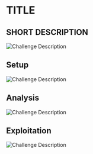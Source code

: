 # TITLE
## SHORT DESCRIPTION

<img	src="Challenge Description.png"
		alt="Challenge Description"
/>

## Setup

<img	src="Setup0.png"
		alt="Challenge Description"
/>

## Analysis

<img	src="Analysis0.png"
		alt="Challenge Description"
/>

## Exploitation

<img	src="Exploitation0.png"
		alt="Challenge Description"
/>